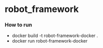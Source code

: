 # robot_framework

### How to run
- docker build -t robot-framework-docker .
- docker run robot-framework-docker
